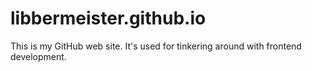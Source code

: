 # libbermeister.github.io
This is my GitHub web site. It's used for tinkering around with frontend development.
